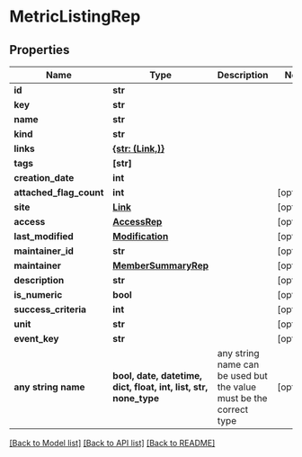 # MetricListingRep


## Properties
Name | Type | Description | Notes
------------ | ------------- | ------------- | -------------
**id** | **str** |  | 
**key** | **str** |  | 
**name** | **str** |  | 
**kind** | **str** |  | 
**links** | [**{str: (Link,)}**](Link.md) |  | 
**tags** | **[str]** |  | 
**creation_date** | **int** |  | 
**attached_flag_count** | **int** |  | [optional] 
**site** | [**Link**](Link.md) |  | [optional] 
**access** | [**AccessRep**](AccessRep.md) |  | [optional] 
**last_modified** | [**Modification**](Modification.md) |  | [optional] 
**maintainer_id** | **str** |  | [optional] 
**maintainer** | [**MemberSummaryRep**](MemberSummaryRep.md) |  | [optional] 
**description** | **str** |  | [optional] 
**is_numeric** | **bool** |  | [optional] 
**success_criteria** | **int** |  | [optional] 
**unit** | **str** |  | [optional] 
**event_key** | **str** |  | [optional] 
**any string name** | **bool, date, datetime, dict, float, int, list, str, none_type** | any string name can be used but the value must be the correct type | [optional]

[[Back to Model list]](../README.md#documentation-for-models) [[Back to API list]](../README.md#documentation-for-api-endpoints) [[Back to README]](../README.md)


